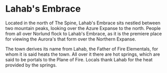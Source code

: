 # Lahab's Embrace
Located in the north of The Spine, Lahab's Embrace sits nestled between two mountain peaks, looking over the Azure Expanse to the north. People from all over Norlund flock to Lahab's Embrace, as it is the premiere place for viewing the Aurora's that form over the Northern Expanse. 

The town derives its name from Lahab, the Father of Fire Elementals, for whom it is said heats the town. All over it there are hot springs, which are said to be portals to the Plane of Fire. Locals thank Lahab for the heat provided by the springs.